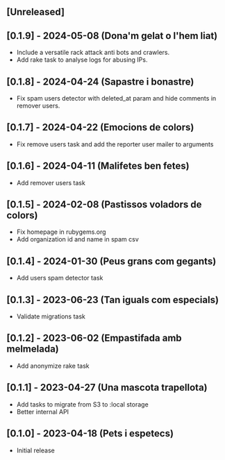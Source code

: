 ## [Unreleased]

## [0.1.9] - 2024-05-08 (Dona'm gelat o l'hem liat)

- Include a versatile rack attack anti bots and crawlers.
- Add rake task to analyse logs for abusing IPs.

## [0.1.8] - 2024-04-24 (Sapastre i bonastre)

- Fix spam users detector with deleted_at param and hide comments in remover users.

## [0.1.7] - 2024-04-22 (Emocions de colors)

- Fix remove users task and add the reporter user mailer to arguments

## [0.1.6] - 2024-04-11 (Malifetes ben fetes)

- Add remover users task

## [0.1.5] - 2024-02-08 (Pastissos voladors de colors)

- Fix homepage in rubygems.org
- Add organization id and name in spam csv

## [0.1.4] - 2024-01-30 (Peus grans com gegants)

- Add users spam detector task

## [0.1.3] - 2023-06-23 (Tan iguals com especials)

- Validate migrations task

## [0.1.2] - 2023-06-02 (Empastifada amb melmelada)

- Add anonymize rake task

## [0.1.1] - 2023-04-27 (Una mascota trapellota)

- Add tasks to migrate from S3 to :local storage
- Better internal API

## [0.1.0] - 2023-04-18 (Pets i espetecs)

- Initial release
